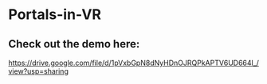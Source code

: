 # Portals-in-VR

## Check out the demo here:
https://drive.google.com/file/d/1pVxbGpN8dNyHDnOJRQPkAPTV6UD664l_/view?usp=sharing

